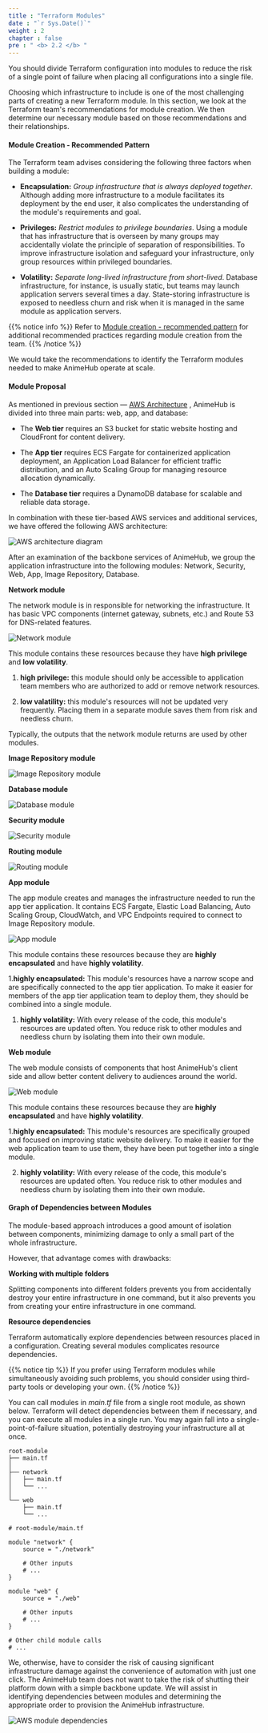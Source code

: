 ```yaml
---
title : "Terraform Modules"
date : "`r Sys.Date()`"
weight : 2
chapter : false
pre : " <b> 2.2 </b> "
---
```


You should divide Terraform configuration into modules to reduce the risk of a single point of failure when placing all configurations into a single file.

Choosing which infrastructure to include is one of the most challenging parts of creating a new Terraform module. In this section, we look at the Terraform team's recommendations for module creation. We then determine our necessary module based on those recommendations and their relationships.

#### Module Creation - Recommended Pattern

The Terraform team advises considering the following three factors when building a module:

- **Encapsulation:** *Group infrastructure that is always deployed together*.
Although adding more infrastructure to a module facilitates its deployment by the end user, it also complicates the understanding of the module's requirements and goal.

- **Privileges:** *Restrict modules to privilege boundaries*.
Using a module that has infrastructure that is overseen by many groups may accidentally violate the principle of separation of responsibilities. To improve infrastructure isolation and safeguard your infrastructure, only group resources within privileged boundaries.

- **Volatility:** *Separate long-lived infrastructure from short-lived*.
Database infrastructure, for instance, is usually static, but teams may launch application servers several times a day. State-storing infrastructure is exposed to needless churn and risk when it is managed in the same module as application servers.

{{% notice info %}}
Refer to [Module creation - recommended pattern](https://developer.hashicorp.com/terraform/tutorials/modules/pattern-module-creation) for additional recommended practices regarding module creation from the team.
{{% /notice %}}

We would take the recommendations to identify the Terraform modules needed to make AnimeHub operate at scale.

#### Module Proposal

As mentioned in previous section — [AWS Architecture](../1-AWS-Architecture/) , AnimeHub is divided into three main parts: web, app, and database: 

- The **Web tier** requires an S3 bucket for static website hosting and CloudFront for content delivery.

- The **App tier** requires ECS Fargate for containerized application deployment, an Application Load Balancer for efficient traffic distribution, and an Auto Scaling Group for managing resource allocation dynamically.

- The **Database tier** requires a DynamoDB database for scalable and reliable data storage.

In combination with these tier-based AWS services and additional services, we have offered the following AWS architecture:

![AWS architecture diagram](/images/2/2/0001.svg?featherlight=false&width=100pc)

After an examination of the backbone services of AnimeHub, we group the application infrastructure into the following modules: Network, Security, Web, App, Image Repository, Database.

**Network module**

The network module is in responsible for networking the infrastructure. It has basic VPC components (internet gateway, subnets, etc.) and Route 53 for DNS-related features. 

![Network module](/images/2/2/0002.svg?featherlight=false&width=37pc)

This module contains these resources because they have **high privilege** and **low volatility**.

1. **high privilege:** this module should only be accessible to application team members who are authorized to add or remove network resources.

2. **low valatility:** this module's resources will not be updated very frequently. Placing them in a separate module saves them from risk and needless churn.

Typically, the outputs that the network module returns are used by other modules.

**Image Repository module**

![Image Repository module](/images/2/2/0003.svg?featherlight=false&width=37pc)

**Database module**

![Database module](/images/2/2/0004.svg?featherlight=false&width=37pc)

**Security module**

![Security module](/images/2/2/0005.svg?featherlight=false&width=37pc)

**Routing module**

![Routing module](/images/2/2/0006.svg?featherlight=false&width=37pc)

**App module**

The app module creates and manages the infrastructure needed to run the app tier application. It contains ECS Fargate, Elastic Load Balancing, Auto Scaling Group, CloudWatch, and VPC Endpoints required to connect to Image Repository module.

![App module](/images/2/2/0007.svg?featherlight=false&width=37pc)

This module contains these resources because they are **highly encapsulated** and have **highly volatility**.

1.**highly encapsulated:** This module's resources have a narrow scope and are specifically connected to the app tier application. To make it easier for members of the app tier application team to deploy them, they should be combined into a single module.

1. **highly volatility:** With every release of the code, this module's resources are updated often. You reduce risk to other modules and needless churn by isolating them into their own module.

**Web module**

The web module consists of components that host AnimeHub's client side and allow better content delivery to audiences around the world.

![Web module](/images/2/2/0008.svg?featherlight=false&width=37pc)

This module contains these resources because they are **highly encapsulated** and have **highly volatility**.

1.**highly encapsulated:** This module's resources are specifically grouped and focused on improving static website delivery. To make it easier for the web application team to use them, they have been put together into a single module.


2. **highly volatility:** With every release of the code, this module's resources are updated often. You reduce risk to other modules and needless churn by isolating them into their own module.

#### Graph of Dependencies between Modules

The module-based approach introduces a good amount of isolation between components, minimizing damage to only a small part of the whole infrastructure.

However, that advantage comes with drawbacks:

**Working with multiple folders**

Splitting components into different folders prevents you from accidentally destroy your entire infrastructure in one command, but it also prevents you from creating your entire infrastructure in one command.

**Resource dependencies**

Terraform automatically explore dependencies between resources placed in a configuration. Creating several modules complicates resource dependencies.

{{% notice tip %}}
If you prefer using Terraform modules while simultaneously avoiding such problems, you should consider using third-party tools or developing your own.
{{% /notice %}}

You can call modules in *main.tf* file from a single root module, as shown below. Terraform will detect dependencies between them if necessary, and you can execute all modules in a single run. You may again fall into a single-point-of-failure situation, potentially destroying your infrastructure all at once.

```
root-module
├── main.tf
│
├── network
│   ├── main.tf
│   └── ...
│
└── web
    ├── main.tf
    └── ...
```


```hcl
# root-module/main.tf

module "network" {
    source = "./network"

    # Other inputs
    # ...
}

module "web" {
    source = "./web"
    
    # Other inputs
    # ...
}

# Other child module calls
# ...

```

We, otherwise, have to consider the risk of causing significant infrastructure damage against the convenience of automation with just one click. The AnimeHub team does not want to take the risk of shutting their platform down with a simple backbone update. We will assist in identifying dependencies between modules and determining the appropriate order to provision the AnimeHub infrastructure.

![AWS module dependencies](/images/2/2/00010.svg?featherlight=false&width=37pc)

